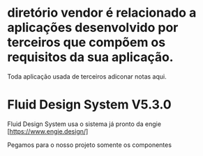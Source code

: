 # diretório vendor é relacionado a aplicações desenvolvido por terceiros que compõem os requisitos da sua aplicação.

Toda aplicação usada de terceiros adiconar notas aqui.


# Fluid Design System V5.3.0

Fluid Design System usa o sistema já pronto da engie [https://www.engie.design/]

Pegamos para o nosso projeto somente os componentes
